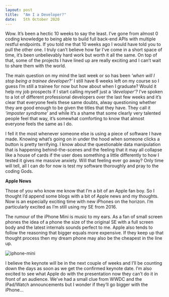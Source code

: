 ```yaml
---
layout: post
title:  "Am I a Developer?"
date:   5th October 2020
---
```


Wow. It’s been a hectic 10 weeks to say the least. I’ve gone from almost 0 coding knowledge to being able to build full back-end APIs with multiple restful endpoints. If you told me that 10 weeks ago I would have told you to pull the other one. I truly can’t believe how far I’ve come in a short space of time, it’s been unbelievably hard work but worth it all the same.  On top of that, some of the projects I have lined up are really exciting and I can’t wait to share them with the world.

The main question on my mind the last week or so has been *‘when will I stop being a trainee developer?’* I still have 6 weeks left on my course so I guess I’m still a trainee for now but how about when I graduate? Would it help my job prospects if I start calling myself just a *‘developer’?* I’ve spoken to a lot of different professional developers over the last few weeks and it’s clear that everyone feels these same doubts, alway questioning whether they are good enough to be given the titles that they have. They call it *‘imposter syndrome’* and while it’s a shame that some clearly very talented people feel that way, it’s somewhat comforting to know that almost everyone feels the same as I do.

I fell it the most whenever someone else is using a piece of software I have made. Knowing what’s going on in under the hood when someone clicks a button is pretty terrifying. I know about the questionable data manipulation that is happening behind-the-scenes and the feeling that it may all collapse like a house of cards if the user does something a little differently to how I tested it gives me massive anxiety. Will that feeling ever go away? Only time will tell, all I can do for now is test my software thoroughly and pray to the coding Gods.

**Apple News**

Those of you who know me know that I’m a bit of an Apple fan boy. So I thought I’d append some blogs with a bit of Apple news and my thoughts. Now is an especially exciting time with new iPhones on the horizon. I’m particularly excited as I’m still using my SE from 2016. 

The rumour of the iPhone Mini is music to my ears. As a fan of small screen phones the idea of a phone the size of the original SE with a full screen body and the latest internals sounds perfect to me. Apple also tends to follow the reasoning that bigger equals more expensive. If they keep up that thought process then my dream phone may also be the cheapest in the line up.

![iphone-mini](https://images.macrumors.com/t/5kpz3qz65CQzcs9VXYouqIxkOGU=/1600x0/filters:quality(90)/article-new/2020/10/iPhone-12-mini-feature-2.jpg)

I believe the keynote will be in the next couple of weeks and I’ll be counting down the days as soon as we get the confirmed keynote date. I’m also excited to see what Apple do with the presentation now they can’t do it in front of an audience. We’ve had a small clue from WWDC and the iPad/Watch announcements but I wonder if they’ll go bigger with the iPhone…